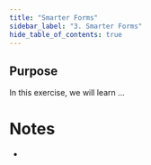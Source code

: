 ```yaml
---
title: "Smarter Forms" 
sidebar_label: "3. Smarter Forms"
hide_table_of_contents: true
---
```

## Purpose

In this exercise, we will learn ...


# Notes 

 - 
 